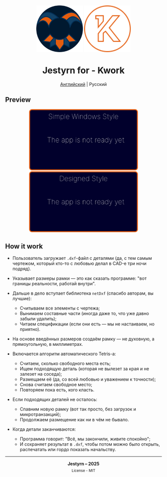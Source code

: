 <p align="center">
  <img src="https://github.com/Jestyrn/K-KompasPlacer/blob/master/Readme/my-logo.png" height="150">
  <img src="https://github.com/Jestyrn/K-KompasPlacer/blob/master/Readme/KWORK.png" width="150">
</p>

<h1 align="center">Jestyrn for - Kwork</h1>

<p align="center">
  <a href="/README.md">Английский</a> | Русский
</p>

<h2>Preview</h2>

<p align="center">
  <img src="https://github.com/Jestyrn/K-KompasPlacer/blob/master/Readme/S-NotReady.png?raw=true" width="350">
  <img src="https://github.com/Jestyrn/K-KompasPlacer/blob/master/Readme/D-NotReady.png?raw=true" width="350">
</p>

<h2>How it work</h2>

- Пользователь загружает `.dxf`-файл с деталями (да, с тем самым чертежом, который кто-то с любовью делал в CAD-е три ночи подряд).
- Указывает размеры рамки — это как сказать программе: "вот границы реальности, работай внутри".
- Дальше в дело вступает библиотека `netDxf` (спасибо авторам, вы лучшие):
  - Считываем все элементы с чертежа;
  - Вынимаем составные части (иногда даже то, что уже давно забыли удалить);
  - Читаем спецификации (если они есть — мы не настаиваем, но приятно).

- На основе введённых размеров создаём рамку — не духовную, а прямоугольную, в миллиметрах.
- Включается алгоритм автоматического Tetris-а:
  - Считаем, сколько свободного места есть;
  - Ищем подходящую деталь (которая не вылезет за края и не залезет на соседа);
  - Размещаем её (да, со всей любовью и уважением к точности);
  - Снова считаем свободное место;
  - Повторяем пока есть, кого класть.

- Если подходящих деталей не осталось:
  - Спавним новую рамку (вот так просто, без загрузок и микротранзакций);
  - Продолжаем размещение как ни в чём не бывало.

- Когда детали заканчиваются:
  - Программа говорит: "Всё, мы закончили, живите спокойно";
  - И сохраняет результат в `.dxf`, чтобы потом можно было открыть, распечатать или гордо показать начальству.

<hr>

<p align="center">
  <strong>Jestyrn – 2025</strong><br>
  <sub>License - MIT</sub>
</p>
